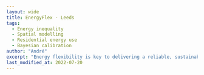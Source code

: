 ```yaml
---
layout: wide
title: EnergyFlex - Leeds
tags:
  - Energy inequality
  - Spatial modelling
  - Residential energy use
  - Bayesian calibration
author: "André"
excerpt: "Energy flexibility is key to delivering a reliable, sustainable energy system. This project will develop a new agent-based simulation that models the daily activities of people in urban areas to estimate when they are likely to be using energy."
last_modified_at: 2022-07-20
---
```

